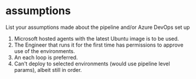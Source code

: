 # assumptions

List your assumptions made about the pipeline and/or Azure DevOps set up

1. Microsoft hosted agents with the latest Ubuntu image is to be used.
2. The Engineer that runs it for the first time has permissions to approve use of the environments.
3. An each loop is preferred.
4. Can't deploy to selected environments (would use pipeline level params), albeit still in order.  